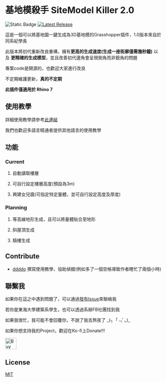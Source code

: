 # 基地模殺手 SiteModel Killer 2.0

![Static Badge](https://img.shields.io/badge/License-MIT-blue?style=flat-square)
[![Latest Release](https://img.shields.io/github/v/release/waiwaimi/SiteModel_Killer?display_name=release&style=flat-square&logo=Github&logoColor=white&color=sucess)](https://github.com/waiwaimi/SiteModel_Killer/releases/latest)


這是一個可以將基地圖一鍵生成為3D基地模的Grasshopper插件，1.0版本來自於同系紀學長

此版本將初代重新改良重構，擁有**更高的生成速度(生成一座街廓僅需幾秒鐘)** 以及 **更精確的生成模型**，並且改善初代邊角會呈現倒角而非銳角的問題

專案code是開源的，也歡迎大家進行改良

不定期維護更新，**真的不定期**

**此插件僅適用於 Rhino 7**

## 使用教學

詳細使用教學請參考[此連結](https://github.com/waiwaimi/SiteModel_Killer/blob/master/docs/tutorial.md)

我們也歡迎多語言精通者提供其他語言的使用教學

## 功能

### Current

1. 自動讀取樓層

2. 可自行設定樓層高度(預設為3m)

3. 興建女兒牆(可指定特定量體，並可自行設定高度及厚度)

### Planning

1. 等高線地形生成，且可以將量體貼合至地形

2. 斜屋頂生成

3. 騎樓生成

## Contribute

- [ddddo](https://github.com/ddddo86) 撰寫使用教學，協助偵錯(例如多了一個空格導致作者瞎忙了兩個小時)

## 聯繫我

如果你在這之中遇到問題了，可以通過[發布Issue](https://github.com/waiwaimi/SiteModel_Killer/issues)來聯絡我

若你是東海大學建築系學生，也可以透過系辦FB社團找到我

如果我很忙，我可能不會回覆你，不說了我去熬夜了 \_(┐「﹃ﾟ｡)\_

如果你想支持我的Project，歡迎在Ko-fi上Donate!!!

<a href='https://ko-fi.com/N4N61DT6RU' target='_blank'><img height='36' style='border:0px;height:36px;' src='https://storage.ko-fi.com/cdn/kofi6.png?v=6' border='0' alt='Buy Me a Coffee at ko-fi.com' /></a>


## License

[MIT](/LICENSE)
